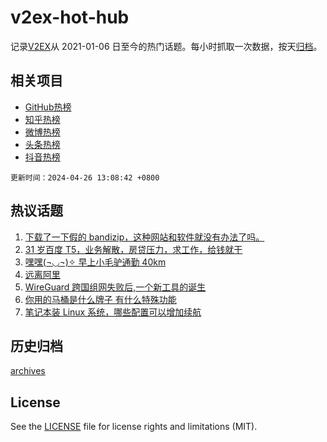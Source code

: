 # v2ex-hot-hub

 记录[V2EX](https://www.v2ex.com/)从 2021-01-06 日至今的热门话题。每小时抓取一次数据，按天[归档](archives)。
 
 ## 相关项目

- [GitHub热榜](https://github.com/lonnyzhang423/github-hot-hub)
- [知乎热榜](https://github.com/lonnyzhang423/zhihu-hot-hub)
- [微博热榜](https://github.com/lonnyzhang423/weibo-hot-hub)
- [头条热榜](https://github.com/lonnyzhang423/toutiao-hot-hub)
- [抖音热榜](https://github.com/lonnyzhang423/douyin-hot-hub)


 `更新时间：2024-04-26 13:08:42 +0800`

## 热议话题

1. [下载了一下假的 bandizip，这种网站和软件就没有办法了吗。](https://www.v2ex.com/t/1035693)
1. [31 岁百度 T5，业务解散，房贷压力，求工作，给钱就干](https://www.v2ex.com/t/1035694)
1. [嘿嘿(¬◡¬)✧ 早上小毛驴通勤 40km](https://www.v2ex.com/t/1035801)
1. [远离阿里](https://www.v2ex.com/t/1035856)
1. [WireGuard 跨国组网失败后,一个新工具的诞生](https://www.v2ex.com/t/1035681)
1. [你用的马桶是什么牌子 有什么特殊功能](https://www.v2ex.com/t/1035785)
1. [笔记本装 Linux 系统，哪些配置可以增加续航](https://www.v2ex.com/t/1035673)

## 历史归档

[archives](archives)

## License

See the [LICENSE](LICENSE) file for license rights and limitations (MIT).
